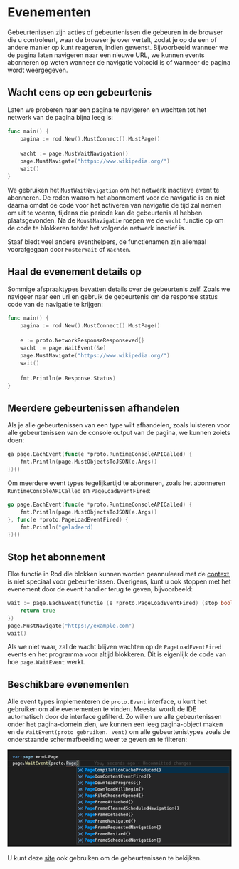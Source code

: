 # Evenementen

Gebeurtenissen zijn acties of gebeurtenissen die gebeuren in de browser die u controleert, waar de browser je over vertelt, zodat je op de een of andere manier op kunt reageren, indien gewenst. Bijvoorbeeld wanneer we de pagina laten navigeren naar een nieuwe URL, we kunnen events abonneren op weten wanneer de navigatie voltooid is of wanneer de pagina wordt weergegeven.

## Wacht eens op een gebeurtenis

Laten we proberen naar een pagina te navigeren en wachten tot het netwerk van de pagina bijna leeg is:

```go
func main() {
    pagina := rod.New().MustConnect().MustPage()

    wacht := page.MustWaitNavigation()
    page.MustNavigate("https://www.wikipedia.org/")
    wait()
}
```

We gebruiken het `MustWaitNavigation` om het netwerk inactieve event te abonneren. De reden waarom het abonnement voor de navigatie is en niet daarna omdat de code voor het activeren van navigatie de tijd zal nemen om uit te voeren, tijdens die periode kan de gebeurtenis al hebben plaatsgevonden. Na de `MoustNavigatie` roepen we de `wacht` functie op om de code te blokkeren totdat het volgende netwerk inactief is.

Staaf biedt veel andere eventhelpers, de functienamen zijn allemaal voorafgegaan door `MosterWait` of `Wachten`.

## Haal de evenement details op

Sommige afspraaktypes bevatten details over de gebeurtenis zelf. Zoals we navigeer naar een url en gebruik de gebeurtenis om de response status code van de navigatie te krijgen:

```go
func main() {
    pagina := rod.New().MustConnect().MustPage()

    e := proto.NetworkResponseResponseved{}
    wacht := page.WaitEvent(&e)
    page.MustNavigate("https://www.wikipedia.org/")
    wait()

    fmt.Println(e.Response.Status)
}
```

## Meerdere gebeurtenissen afhandelen

Als je alle gebeurtenissen van een type wilt afhandelen, zoals luisteren voor alle gebeurtenissen van de console output van de pagina, we kunnen zoiets doen:

```go
ga page.EachEvent(func(e *proto.RuntimeConsoleAPICalled) {
    fmt.Println(page.MustObjectsToJSON(e.Args))
})()
```

Om meerdere event types tegelijkertijd te abonneren, zoals het abonneren `RuntimeConsoleAPICalled` en `PageLoadEventFired`:

```go
go page.EachEvent(func(e *proto.RuntimeConsoleAPICalled) {
    fmt.Println(page.MustObjectsToJSON(e.Args))
}, func(e *proto.PageLoadEventFired) {
    fmt.Println("geladeerd)
})()
```

## Stop het abonnement

Elke functie in Rod die blokken kunnen worden geannuleerd met de [context](context-and-timeout.md), is niet speciaal voor gebeurtenissen. Overigens, kunt u ook stoppen met het evenement door de event handler terug te geven, bijvoorbeeld:

```go
wait := page.EachEvent(functie (e *proto.PageLoadEventFired) (stop bool) {
    return true
})
page.MustNavigate("https://example.com")
wait()
```

Als we niet waar, zal de wacht blijven wachten op de `PageLoadEventFired` events en het programma voor altijd blokkeren. Dit is eigenlijk de code van hoe `page.WaitEvent` werkt.

## Beschikbare evenementen

Alle event types implementeren de `proto.Event` interface, u kunt het gebruiken om alle evenementen te vinden. Meestal wordt de IDE automatisch door de interface gefilterd. Zo willen we alle gebeurtenissen onder het pagina-domein zien, we kunnen een leeg pagina-object maken en de `WaitEvent(proto gebruiken. vent)` om alle gebeurtenistypes zoals de onderstaande schermafbeelding weer te geven en te filteren:

![evenementen-lijst](event-list.png)

U kunt deze [site](https://chromedevtools.github.io/devtools-protocol/tot/Page) ook gebruiken om de gebeurtenissen te bekijken.
